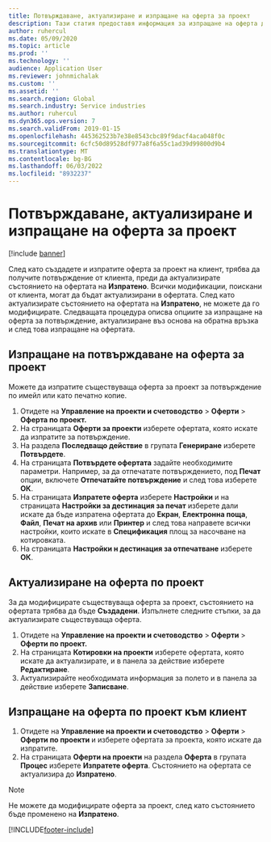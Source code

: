 ```yaml
---
title: Потвърждаване, актуализиране и изпращане на оферта за проект
description: Тази статия предоставя информация за изпращане на оферта до клиента за потвърждение, модифициране въз основа на обратна връзка и след това повторно изпращане на офертата.
author: ruhercul
ms.date: 05/09/2020
ms.topic: article
ms.prod: ''
ms.technology: ''
audience: Application User
ms.reviewer: johnmichalak
ms.custom: ''
ms.assetid: ''
ms.search.region: Global
ms.search.industry: Service industries
ms.author: ruhercul
ms.dyn365.ops.version: 7
ms.search.validFrom: 2019-01-15
ms.openlocfilehash: 445362523b7e38e8543cbc89f9dacf4aca048f0c
ms.sourcegitcommit: 6cfc50d89528df977a8f6a55c1ad39d99800d9b4
ms.translationtype: MT
ms.contentlocale: bg-BG
ms.lasthandoff: 06/03/2022
ms.locfileid: "8932237"
---
```

# <a name="confirm-update-and-send-a-project-quotation"></a>Потвърждаване, актуализиране и изпращане на оферта за проект

[!include [banner](../includes/banner.md)]

След като създадете и изпратите оферта за проект на клиент, трябва да получите потвърждение от клиента, преди да актуализирате състоянието на офертата на **Изпратено**. Всички модификации, поискани от клиента, могат да бъдат актуализирани в офертата. След като актуализирате състоянието на офертата на **Изпратено**, не можете да го модифицирате. Следващата процедура описва опциите за изпращане на оферта за потвърждение, актуализиране въз основа на обратна връзка и след това изпращане на офертата.

## <a name="send-a-project-quotation-confirmation"></a>Изпращане на потвърждаване на оферта за проект  

Можете да изпратите съществуваща оферта за проект за потвърждение по имейл или като печатно копие. 

1. Отидете на **Управление на проекти и счетоводство** > **Оферти** > **Оферта по проект.** 
2. На страницата **Оферти за проекти** изберете офертата, която искате да изпратите за потвърждение. 
3. На раздела **Последващо действие** в групата **Генериране** изберете **Потвърдете**. 
4. На страницата **Потвърдете офертата** задайте необходимите параметри. Например, за да отпечатате потвърждението, под **Печат** опции, включете **Отпечатайте потвърждение** и след това изберете **ОК**.
5. На страницата **Изпратете оферта** изберете **Настройки** и на страницата **Настройки за дестинация за печат** изберете дали искате да бъде изпратена офертата до **Екран**, **Електронна поща**, **Файл**, **Печат на архив** или **Принтер** и след това направете всички настройки, които искате в **Спецификация** площ за насочване на котировката.
6. На страницата **Настройки н дестинация за отпечатване** изберете **ОК**.  

## <a name="update-a-project-quotation"></a>Актуализиране на оферта по проект

За да модифицирате съществуваща оферта за проект, състоянието на офертата трябва да бъде **Създадени**. Изпълнете следните стъпки, за да актуализирате съществуваща оферта. 

1. Отидете на **Управление на проекти и счетоводство** > **Оферти** > **Оферти по проект.**
2. На страницата **Котировки на проекти** изберете офертата, която искате да актуализирате, и в панела за действие изберете **Редактиране**.
3. Актуализирайте необходимата информация за полето и в панела за действие изберете **Записване**.  

## <a name="send-a-project-quotation-to-a-customer"></a>Изпращане на оферта по проект към клиент 

1. Отидете на **Управление на проекти и счетоводство** > **Оферти** > **Оферти по проекти** и изберете офертата за проекта, която искате да изпратите.
2. На страницата **Оферти на проекти** на раздела **Оферта** в групата **Процес** изберете **Изпратете оферта**. Състоянието на офертата се актуализира до **Изпратено**.

> [!NOTE]
> Не можете да модифицирате оферта за проект, след като състоянието бъде променено на **Изпратено**.


[!INCLUDE[footer-include](../includes/footer-banner.md)]